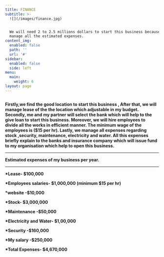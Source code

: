 ```yaml
---
title: FINANCE
subtitle: >-
  ![](/images/finance.jpg)


  We will need 2 to 2.5 millions dollars to start this business because we will
  manage all the estimated expenses.
content_img:
  enabled: false
  path: ''
  url: '#'
sidebar:
  enabled: false
  side: left
menu:
  main:
    weight: 6
layout: page
---
```

![]()

**Firstly,we find the good location to start this business , After that, we will manage lease of the the location which adjustable in my budget. Secondly, me and my partner will select the bank which will help to the give loan to start this business. Moreover, we will hire employees to divide all the works in efficient manner. The minimum wage of the employees is ($15 per hr). Lastly, we manage all expenses regarding stock ,security, maintenance, electricity and water. All this expenses briefly explain to the banks and insurance company which will issue fund to my organisation which help to open this business.**

- - -

**Estimated expenses of my business per year.**

- - -

**\*Lease- $100,000**

**\*Employees salaries- $1,000,000 (minimum $15 per hr)**

**\*website -$10,000**

**\*Stock- $3,000,000**

**\*Maintenance -$50,000**

**\*Electricity and Water- $1,00,000**

**\*Security -$160,000**

**\*My salary -$250,000**

**\*Total Expenses- $4,670,000**

